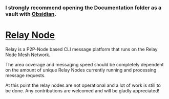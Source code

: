 ### I strongly recommend opening the Documentation folder as a vault with [Obsidian](https://obsidian.md/).

# <u> Relay Node </u>

<p> Relay is a P2P-Node based CLI message platform that runs on the Relay Node Mesh Network.
<p> The area coverage and messaging speed should be completely dependent on the amount of unique Relay Nodes currently running and processing message requests.</p>
<p> At this point the relay nodes are not operational and a lot of work is still to be done. Any contributions are welcomed and will be gladly appreciated!</p>
